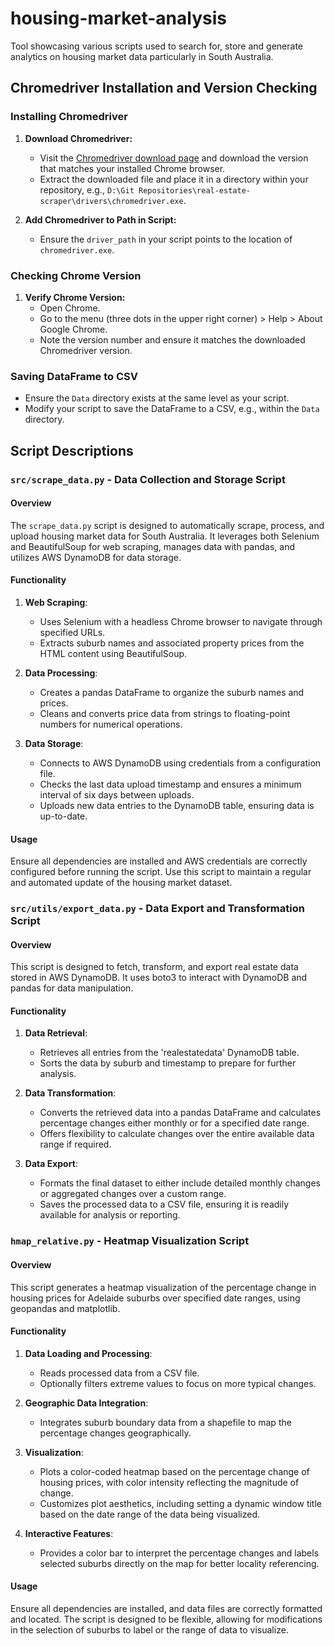 # housing-market-analysis
Tool showcasing various scripts used to search for, store and generate analytics on housing market data particularly in South Australia.

## Chromedriver Installation and Version Checking

### Installing Chromedriver

1. **Download Chromedriver:**
   - Visit the [Chromedriver download page](https://sites.google.com/a/chromium.org/chromedriver/downloads) and download the version that matches your installed Chrome browser.
   - Extract the downloaded file and place it in a directory within your repository, e.g., `D:\Git Repositories\real-estate-scraper\drivers\chromedriver.exe`.

2. **Add Chromedriver to Path in Script:**
   - Ensure the `driver_path` in your script points to the location of `chromedriver.exe`.

### Checking Chrome Version

1. **Verify Chrome Version:**
   - Open Chrome.
   - Go to the menu (three dots in the upper right corner) > Help > About Google Chrome.
   - Note the version number and ensure it matches the downloaded Chromedriver version.

### Saving DataFrame to CSV

- Ensure the `Data` directory exists at the same level as your script.
- Modify your script to save the DataFrame to a CSV, e.g., within the `Data` directory.

## Script Descriptions

### `src/scrape_data.py` - Data Collection and Storage Script

#### Overview
The `scrape_data.py` script is designed to automatically scrape, process, and upload housing market data for South Australia. It leverages both Selenium and BeautifulSoup for web scraping, manages data with pandas, and utilizes AWS DynamoDB for data storage.

#### Functionality
1. **Web Scraping**:
   - Uses Selenium with a headless Chrome browser to navigate through specified URLs.
   - Extracts suburb names and associated property prices from the HTML content using BeautifulSoup.

2. **Data Processing**:
   - Creates a pandas DataFrame to organize the suburb names and prices.
   - Cleans and converts price data from strings to floating-point numbers for numerical operations.

3. **Data Storage**:
   - Connects to AWS DynamoDB using credentials from a configuration file.
   - Checks the last data upload timestamp and ensures a minimum interval of six days between uploads.
   - Uploads new data entries to the DynamoDB table, ensuring data is up-to-date.

#### Usage
Ensure all dependencies are installed and AWS credentials are correctly configured before running the script. Use this script to maintain a regular and automated update of the housing market dataset.


### `src/utils/export_data.py` - Data Export and Transformation Script

#### Overview
This script is designed to fetch, transform, and export real estate data stored in AWS DynamoDB. It uses boto3 to interact with DynamoDB and pandas for data manipulation.

#### Functionality
1. **Data Retrieval**:
   - Retrieves all entries from the 'realestatedata' DynamoDB table.
   - Sorts the data by suburb and timestamp to prepare for further analysis.

2. **Data Transformation**:
   - Converts the retrieved data into a pandas DataFrame and calculates percentage changes either monthly or for a specified date range.
   - Offers flexibility to calculate changes over the entire available data range if required.

3. **Data Export**:
   - Formats the final dataset to either include detailed monthly changes or aggregated changes over a custom range.
   - Saves the processed data to a CSV file, ensuring it is readily available for analysis or reporting.

### `hmap_relative.py` - Heatmap Visualization Script

#### Overview
This script generates a heatmap visualization of the percentage change in housing prices for Adelaide suburbs over specified date ranges, using geopandas and matplotlib.

#### Functionality
1. **Data Loading and Processing**:
   - Reads processed data from a CSV file.
   - Optionally filters extreme values to focus on more typical changes.

2. **Geographic Data Integration**:
   - Integrates suburb boundary data from a shapefile to map the percentage changes geographically.

3. **Visualization**:
   - Plots a color-coded heatmap based on the percentage change of housing prices, with color intensity reflecting the magnitude of change.
   - Customizes plot aesthetics, including setting a dynamic window title based on the date range of the data being visualized.

4. **Interactive Features**:
   - Provides a color bar to interpret the percentage changes and labels selected suburbs directly on the map for better locality referencing.

#### Usage
Ensure all dependencies are installed, and data files are correctly formatted and located. The script is designed to be flexible, allowing for modifications in the selection of suburbs to label or the range of data to visualize.